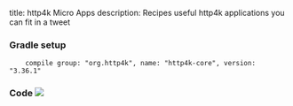 title: http4k Micro Apps
description: Recipes useful http4k applications you can fit in a tweet

### Gradle setup
```
    compile group: "org.http4k", name: "http4k-core", version: "3.36.1"
```

### Code [<img class="octocat" src="/img/octocat-32.png"/>](https://github.com/http4k/http4k/blob/master/src/docs/cookbook/micro_apps/example.kt)
<script src="https://gist-it.appspot.com/https://github.com/http4k/http4k/blob/master/src/docs/cookbook/micro_apps/example.kt"></script>
